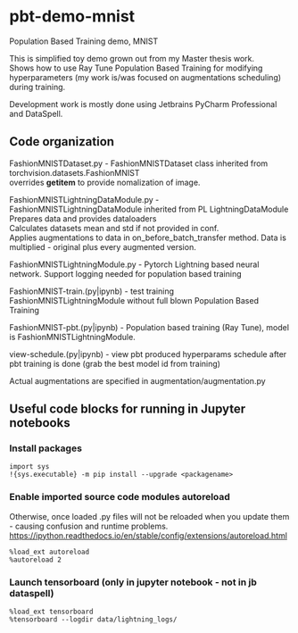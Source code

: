 # pbt-demo-mnist
Population Based Training demo, MNIST

This is simplified toy demo grown out from my Master thesis work.  
Shows how to use Ray Tune Population Based Training for modifying hyperparameters (my work is/was focused on augmentations scheduling) during training.  

Development work is mostly done using Jetbrains PyCharm Professional and DataSpell.



## Code organization

FashionMNISTDataset.py - FashionMNISTDataset class inherited from torchvision.datasets.FashionMNIST  
overrides __getitem__ to provide nomalization of image.

FashionMNISTLightningDataModule.py - FashionMNISTLightningDataModule inherited from PL LightningDataModule  
Prepares data and provides dataloaders  
Calculates datasets mean and std if not provided in conf.  
Applies augmentations to data in on_before_batch_transfer method. Data is multiplied - original plus every augmented version.  

FashionMNISTLightningModule.py - Pytorch Lightning based neural network. Support logging needed for population based training

FashionMNIST-train.(py|ipynb) - test training FashionMNISTLightningModule without full blown Population Based Training

FashionMNIST-pbt.(py|ipynb) - Population based training (Ray Tune), model is FashionMNISTLightningModule.

view-schedule.(py|ipynb) - view pbt produced hyperparams schedule after pbt training is done (grab the best model id from training)

Actual augmentations are specified in augmentation/augmentation.py

## Useful code blocks for running in Jupyter notebooks
### Install packages
~~~jupyterpython
import sys
!{sys.executable} -m pip install --upgrade <packagename>
~~~

### Enable imported source code modules autoreload
Otherwise, once loaded .py files will not be reloaded when you update them - causing confusion and runtime problems.
https://ipython.readthedocs.io/en/stable/config/extensions/autoreload.html
~~~~jupyterpython
%load_ext autoreload
%autoreload 2
~~~~

### Launch tensorboard (only in jupyter notebook - not in jb dataspell)
~~~jupyterpython
%load_ext tensorboard
%tensorboard --logdir data/lightning_logs/
~~~
